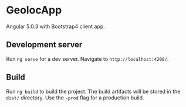 # GeolocApp

Angular 5.0.3 with Bootstrap4 client app.

## Development server

Run `ng serve` for a dev server. Navigate to `http://localhost:4200/`.

## Build

Run `ng build` to build the project.
The build artifacts will be stored in the `dist/` directory. Use the `-prod` flag for a production build.

